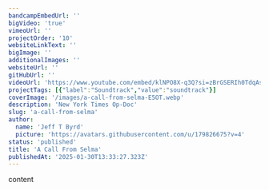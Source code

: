 ```yaml
---
bandcampEmbedUrl: ''
bigVideo: 'true'
vimeoUrl: ''
projectOrder: '10'
websiteLinkText: ''
bigImage: ''
additionalImages: ''
websiteUrl: ''
gitHubUrl: ''
videoUrl: 'https://www.youtube.com/embed/klNPO8X-q3Q?si=zBrGSERIh0TdqAsr'
projectTags: [{"label":"Soundtrack","value":"soundtrack"}]
coverImage: '/images/a-call-from-selma-E5OT.webp'
description: 'New York Times Op-Doc'
slug: 'a-call-from-selma'
author:
  name: 'Jeff T Byrd'
  picture: 'https://avatars.githubusercontent.com/u/179826675?v=4'
status: 'published'
title: 'A Call From Selma'
publishedAt: '2025-01-30T13:33:27.323Z'
---
```


content